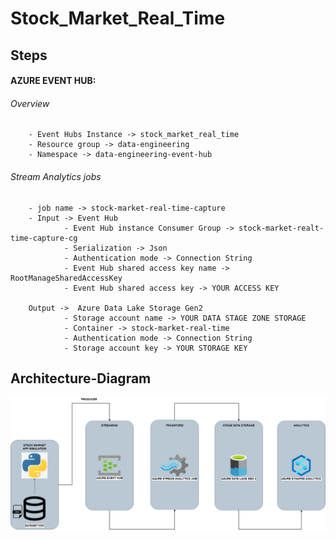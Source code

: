 # Stock_Market_Real_Time
## Steps

#### AZURE EVENT HUB:
###### Overview
        - Event Hubs Instance -> stock_market_real_time
        - Resource group -> data-engineering
        - Namespace -> data-engineering-event-hub

###### Stream Analytics jobs
        - job name -> stock-market-real-time-capture
        - Input -> Event Hub
                - Event Hub instance Consumer Group -> stock-market-realt-time-capture-cg
                - Serialization -> Json
                - Authentication mode -> Connection String
                - Event Hub shared access key name -> RootManageSharedAccessKey
                - Event Hub shared access key -> YOUR ACCESS KEY

        Output ->  Azure Data Lake Storage Gen2
                - Storage account name -> YOUR DATA STAGE ZONE STORAGE
                - Container -> stock-market-real-time
                - Authentication mode -> Connection String
                - Storage account key -> YOUR STORAGE KEY


## Architecture-Diagram
![Architecture-Diagram](Stock-Market-Real-Time-Azure-AZURE.jpg)